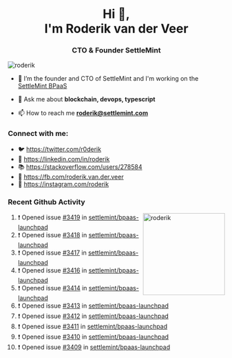 <h1 align="center">Hi 👋,<br/> I'm Roderik van der Veer</h1>
<h3 align="center">CTO & Founder SettleMint</h3>

<p align="left"> <img src="https://komarev.com/ghpvc/?username=roderik" alt="roderik" /> </p>

- 🔭 I’m the founder and CTO of SettleMint and I'm working on the [SettleMint BPaaS](https://settlemint.com)

- 💬 Ask me about **blockchain, devops, typescript**

- 📫 How to reach me **roderik@settlemint.com**



### Connect with me:

- 🐦 https://twitter.com/r0derik
- 🏢 https://linkedin.com/in/roderik
- 📚 https://stackoverflow.com/users/278584
- 🙊 https://fb.com/roderik.van.der.veer
- 📸 https://instagram.com/roderik

### Recent Github Activity
<img src="https://github-readme-stats.vercel.app/api?username=roderik&show_icons=true&count_private=true" alt="roderik" align="right" height="190" />

<!--START_SECTION:activity-->
1. ❗️ Opened issue [#3419](https://github.com/settlemint/bpaas-launchpad/issues/3419) in [settlemint/bpaas-launchpad](https://github.com/settlemint/bpaas-launchpad)
2. ❗️ Opened issue [#3418](https://github.com/settlemint/bpaas-launchpad/issues/3418) in [settlemint/bpaas-launchpad](https://github.com/settlemint/bpaas-launchpad)
3. ❗️ Opened issue [#3417](https://github.com/settlemint/bpaas-launchpad/issues/3417) in [settlemint/bpaas-launchpad](https://github.com/settlemint/bpaas-launchpad)
4. ❗️ Opened issue [#3416](https://github.com/settlemint/bpaas-launchpad/issues/3416) in [settlemint/bpaas-launchpad](https://github.com/settlemint/bpaas-launchpad)
5. ❗️ Opened issue [#3414](https://github.com/settlemint/bpaas-launchpad/issues/3414) in [settlemint/bpaas-launchpad](https://github.com/settlemint/bpaas-launchpad)
6. ❗️ Opened issue [#3413](https://github.com/settlemint/bpaas-launchpad/issues/3413) in [settlemint/bpaas-launchpad](https://github.com/settlemint/bpaas-launchpad)
7. ❗️ Opened issue [#3412](https://github.com/settlemint/bpaas-launchpad/issues/3412) in [settlemint/bpaas-launchpad](https://github.com/settlemint/bpaas-launchpad)
8. ❗️ Opened issue [#3411](https://github.com/settlemint/bpaas-launchpad/issues/3411) in [settlemint/bpaas-launchpad](https://github.com/settlemint/bpaas-launchpad)
9. ❗️ Opened issue [#3410](https://github.com/settlemint/bpaas-launchpad/issues/3410) in [settlemint/bpaas-launchpad](https://github.com/settlemint/bpaas-launchpad)
10. ❗️ Opened issue [#3409](https://github.com/settlemint/bpaas-launchpad/issues/3409) in [settlemint/bpaas-launchpad](https://github.com/settlemint/bpaas-launchpad)
<!--END_SECTION:activity-->